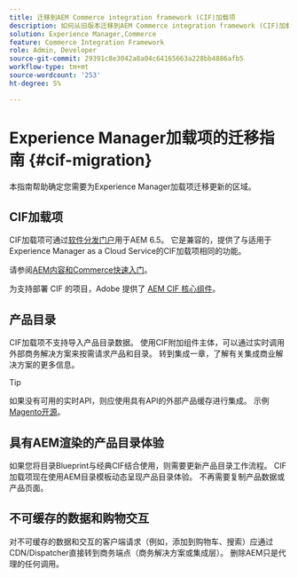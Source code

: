 ```yaml
---
title: 迁移到AEM Commerce integration framework (CIF)加载项
description: 如何从旧版本迁移到AEM Commerce integration framework (CIF)加载项。
solution: Experience Manager,Commerce
feature: Commerce Integration Framework
role: Admin, Developer
source-git-commit: 29391c8e3042a8a04c64165663a228bb4886afb5
workflow-type: tm+mt
source-wordcount: '253'
ht-degree: 5%

---
```


# Experience Manager加载项的迁移指南 {#cif-migration}

本指南帮助确定您需要为Experience Manager加载项迁移更新的区域。

## CIF加载项

CIF加载项可通过[软件分发门户](https://experience.adobe.com/#/downloads/content/software-distribution/en/aem.html)用于AEM 6.5。 它是兼容的，提供了与适用于Experience Manager as a Cloud Service的CIF加载项相同的功能。

请参阅[AEM内容和Commerce快速入门](getting-started.md)。

为支持部署 CIF 的项目，Adobe 提供了 [AEM CIF 核心组件](https://github.com/adobe/aem-core-cif-components)。

## 产品目录

CIF加载项不支持导入产品目录数据。 使用CIF附加组件主体，可以通过实时调用外部商务解决方案来按需请求产品和目录。 转到集成一章，了解有关集成商业解决方案的更多信息。

>[!TIP]
>
>如果没有可用的实时API，则应使用具有API的外部产品缓存进行集成。 示例[Magento开源](https://business.adobe.com/products/magento/open-source.html)。

## 具有AEM渲染的产品目录体验

如果您将目录Blueprint与经典CIF结合使用，则需要更新产品目录工作流程。 CIF加载项现在使用AEM目录模板动态呈现产品目录体验。 不再需要复制产品数据或产品页面。

## 不可缓存的数据和购物交互

对不可缓存的数据和交互的客户端请求（例如，添加到购物车、搜索）应通过CDN/Dispatcher直接转到商务端点（商务解决方案或集成层）。 删除AEM只是代理的任何调用。
